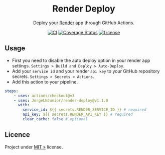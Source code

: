 <div align="center" id="short-description-and-logo">

  <!-- Logo -->
  <!-- <img src="https://ps.w.org/wp-githuber-md/assets/icon-256x256.png?rev=2194656" width="200px">  -->

  <!-- Título -->
  <h1>Render Deploy</h1>

  Deploy your [Render](https://render.com) app through GitHub Actions.

</div>

<!-- Badges -->
<div align="center" id="badges">

[![CI](https://img.shields.io/github/workflow/status/JorgeLNJunior/render-deploy/CI/main)](https://github.com/JorgeLNJunior/render-deploy/actions/workflows/ci.yml)
[![Coverage Status](https://coveralls.io/repos/github/JorgeLNJunior/render-deploy/badge.svg?branch=main)](https://coveralls.io/github/JorgeLNJunior/render-deploy?branch=main)
[![License](https://img.shields.io/github/license/JorgeLNJunior/render-deploy?color=lgreen)](LICENSE)

</div>

## Usage

- First you need to disable the auto deploy option in your render app settings. `Settings > Build and Deploy > Auto-Deploy`. 
- Add your `service id` and your render `api key` to your GitHub repository secrets. `Settings > Secrets > Actions`.
- Add this action to your pipeline.

```yml
steps:
    - uses: actions/checkout@v3
    - uses: JorgeLNJunior/render-deploy@v1.1.0
      with:
        service_id: ${{ secrets.RENDER_SERVICE_ID }} # required
        api_key: ${{ secrets.RENDER_API_KEY }} # required
        clear_cache: false # optional
```

## Licence

Project under [MIT »](/LICENSE) license.
